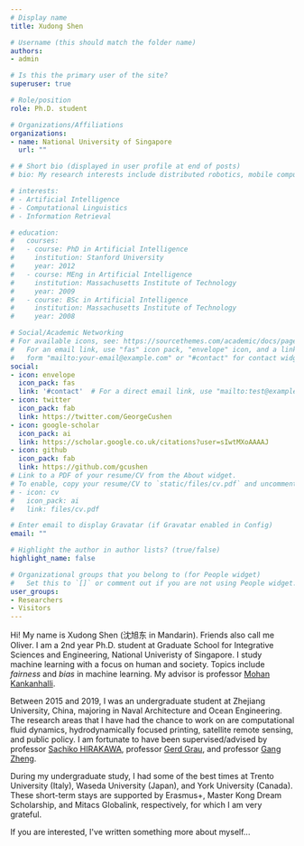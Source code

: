 ```yaml
---
# Display name
title: Xudong Shen

# Username (this should match the folder name)
authors:
- admin

# Is this the primary user of the site?
superuser: true

# Role/position
role: Ph.D. student

# Organizations/Affiliations
organizations:
- name: National University of Singapore
  url: ""

# # Short bio (displayed in user profile at end of posts)
# bio: My research interests include distributed robotics, mobile computing and programmable matter.

# interests:
# - Artificial Intelligence
# - Computational Linguistics
# - Information Retrieval

# education:
#   courses:
#   - course: PhD in Artificial Intelligence
#     institution: Stanford University
#     year: 2012
#   - course: MEng in Artificial Intelligence
#     institution: Massachusetts Institute of Technology
#     year: 2009
#   - course: BSc in Artificial Intelligence
#     institution: Massachusetts Institute of Technology
#     year: 2008

# Social/Academic Networking
# For available icons, see: https://sourcethemes.com/academic/docs/page-builder/#icons
#   For an email link, use "fas" icon pack, "envelope" icon, and a link in the
#   form "mailto:your-email@example.com" or "#contact" for contact widget.
social:
- icon: envelope
  icon_pack: fas
  link: '#contact'  # For a direct email link, use "mailto:test@example.org".
- icon: twitter
  icon_pack: fab
  link: https://twitter.com/GeorgeCushen
- icon: google-scholar
  icon_pack: ai
  link: https://scholar.google.co.uk/citations?user=sIwtMXoAAAAJ
- icon: github
  icon_pack: fab
  link: https://github.com/gcushen
# Link to a PDF of your resume/CV from the About widget.
# To enable, copy your resume/CV to `static/files/cv.pdf` and uncomment the lines below.
# - icon: cv
#   icon_pack: ai
#   link: files/cv.pdf

# Enter email to display Gravatar (if Gravatar enabled in Config)
email: ""

# Highlight the author in author lists? (true/false)
highlight_name: false

# Organizational groups that you belong to (for People widget)
#   Set this to `[]` or comment out if you are not using People widget.
user_groups:
- Researchers
- Visitors
---
```


Hi! My name is Xudong Shen (沈旭东 in Mandarin). Friends also call me Oliver. I am a 2nd year Ph.D. student at Graduate School for Integrative Sciences and Engineering, National Univeristy of Singapore. I study machine learning with a focus on human and society. Topics include *fairness* and *bias* in machine learning. My advisor is professor [Mohan Kankanhalli](https://www.comp.nus.edu.sg/~mohan/).

Between 2015 and 2019, I was an undergraduate student at Zhejiang University, China, majoring in Naval Architecture and Ocean Engineering. The research areas that I have had the chance to work on are computational fluid dynamics, hydrodynamically focused printing, satellite remote sensing, and public policy. I am fortunate to have been supervised/advised by professor [Sachiko HIRAKAWA](https://www.waseda.jp/prj-wiccs/english/member/4346), professor [Gerd Grau](http://eecs.lassonde.yorku.ca/faculty/gerd-grau/), and professor [Gang Zheng](http://www.sio.org.cn/redir.php?catalog_id=1319&object_id=311131).

During my undergraduate study, I had some of the best times at Trento University (Italy), Waseda University (Japan), and York University (Canada). These short-term stays are supported by Erasmus+, Master Kong Dream Scholarship, and Mitacs Globalink, respectively, for which I am very grateful.

If you are interested, I've written something more about myself...